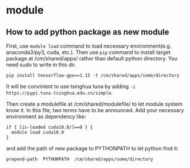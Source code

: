 # module

## How to add python package as new module
First, use `module load` command to load necessary environment(e.g. anaconda3/py3, cuda, etc.). Then use `pip` command to  install target package at /cm/shared/apps/ rather than default python directory. You need sudo to write in this dir. 

```shell
pip install tensorflow-gpu==1.15 -t /cm/shared/apps/some/directory
```

It will be convinient to use tsinghua tuna by adding `-i https://pypi.tuna.tsinghua.edu.cn/simple`.

Then create a modulefile at /cm/shared/modulefile/ to let module system know it. In this file, two terms have to be announced. Add your necessary environment as dependency like:

```
if { [is-loaded cuda10.0/]==0 } {
  module load cuda10.0
}
```

and add the path of new package to PYTHONPATH to let python find it:

```               
prepend-path  PYTHONPATH  /cm/shared/apps/some/directory
```